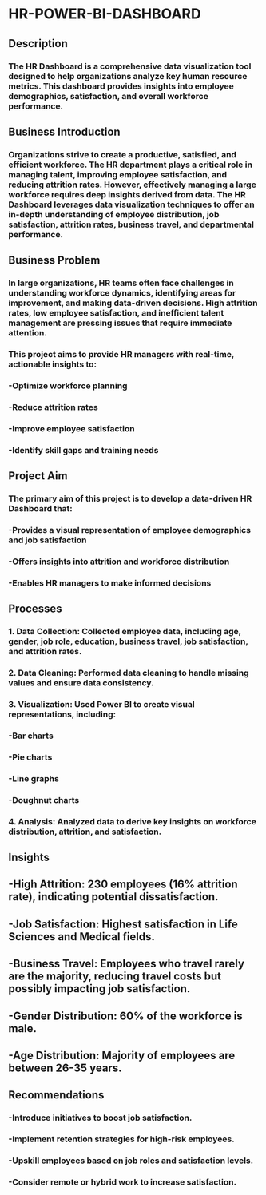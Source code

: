 # HR-POWER-BI-DASHBOARD
## Description
### The HR Dashboard is a comprehensive data visualization tool designed to help organizations analyze key human resource metrics. This dashboard provides insights into employee demographics, satisfaction, and overall workforce performance.
## Business Introduction
### Organizations strive to create a productive, satisfied, and efficient workforce. The HR department plays a critical role in managing talent, improving employee satisfaction, and reducing attrition rates. However, effectively managing a large workforce requires deep insights derived from data. The HR Dashboard leverages data visualization techniques to offer an in-depth understanding of employee distribution, job satisfaction, attrition rates, business travel, and departmental performance.
##  Business Problem
### In large organizations, HR teams often face challenges in understanding workforce dynamics, identifying areas for improvement, and making data-driven decisions. High attrition rates, low employee satisfaction, and inefficient talent management are pressing issues that require immediate attention.

### This project aims to provide HR managers with real-time, actionable insights to:

### -Optimize workforce planning

### -Reduce attrition rates

### -Improve employee satisfaction

### -Identify skill gaps and training needs

## Project Aim
### The primary aim of this project is to develop a data-driven HR Dashboard that:

### -Provides a visual representation of employee demographics and job satisfaction

### -Offers insights into attrition and workforce distribution

### -Enables HR managers to make informed decisions
## Processes
### 1. Data Collection: Collected employee data, including age, gender, job role, education, business travel, job satisfaction, and attrition rates.

### 2. Data Cleaning: Performed data cleaning to handle missing values and ensure data consistency.

### 3. Visualization: Used Power BI to create visual representations, including:

### -Bar charts

### -Pie charts

### -Line graphs

### -Doughnut charts

### 4. Analysis: Analyzed data to derive key insights on workforce distribution, attrition, and satisfaction.
##  Insights
## -High Attrition: 230 employees (16% attrition rate), indicating potential dissatisfaction.

## -Job Satisfaction: Highest satisfaction in Life Sciences and Medical fields.

## -Business Travel: Employees who travel rarely are the majority, reducing travel costs but possibly impacting job satisfaction.

## -Gender Distribution: 60% of the workforce is male.

## -Age Distribution: Majority of employees are between 26-35 years.
## Recommendations
### -Introduce initiatives to boost job satisfaction.

### -Implement retention strategies for high-risk employees.

### -Upskill employees based on job roles and satisfaction levels.

### -Consider remote or hybrid work to increase satisfaction.

